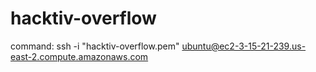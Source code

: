 # hacktiv-overflow
command: ssh -i "hacktiv-overflow.pem" ubuntu@ec2-3-15-21-239.us-east-2.compute.amazonaws.com